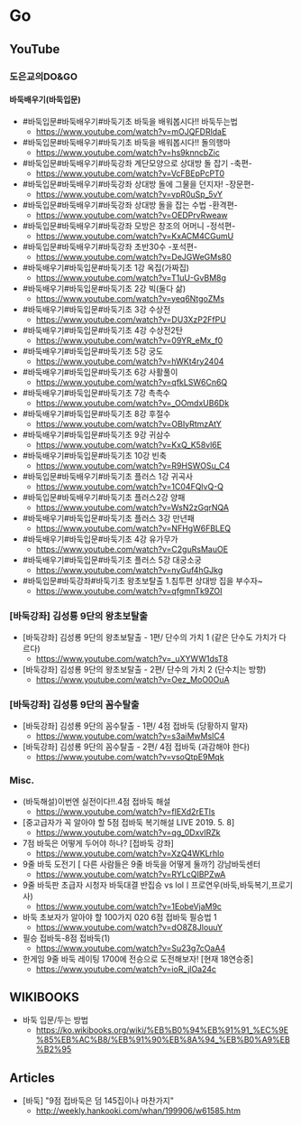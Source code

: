 # Go
## YouTube
### 도은교의DO&GO
#### 바둑배우기(바둑입문)
* #바둑입문#바둑배우기#바둑기초 바둑을 배워봅시다!! 바둑두는법
  * https://www.youtube.com/watch?v=mOJQFDRldaE
* #바둑입문#바둑배우기#바둑기초 바둑을 배워봅시다!! 돌의행마
  * https://www.youtube.com/watch?v=hs9knncbZic
* #바둑입문#바둑배우기#바둑강좌 계단모양으로 상대방 돌 잡기 -축편-
  * https://www.youtube.com/watch?v=VcFBEpPcPT0
* #바둑입문#바둑배우기#바둑강좌 상대방 돌에 그물을 던지자! -장문편-
  * https://www.youtube.com/watch?v=vpR0uSp_5vY
* #바둑입문#바둑배우기#바둑강좌 상대방 돌을 잡는 수법 -환격편-
  * https://www.youtube.com/watch?v=OEDPrvRweaw
* #바둑입문#바둑배우기#바둑강좌 모방은 창조의 어머니 -정석편-
  * https://www.youtube.com/watch?v=KxACM4CGumU
* #바둑입문#바둑배우기#바둑강좌 초반30수 -포석편-
  * https://www.youtube.com/watch?v=DeJGWeGMs80
* #바둑배우기#바둑입문#바둑기초 1강 옥집(가짜집)
  * https://www.youtube.com/watch?v=T1uU-GvBM8g
* #바둑배우기#바둑입문#바둑기초 2강 빅(둘다 삶)
  * https://www.youtube.com/watch?v=yeq6NtgoZMs
* #바둑배우기#바둑입문#바둑기초 3강 수상전
  * https://www.youtube.com/watch?v=DU3XzP2FfPU
* #바둑배우기#바둑입문#바둑기초 4강 수상전2탄
  * https://www.youtube.com/watch?v=09YR_eMx_f0
* #바둑배우기#바둑입문#바둑기초 5강 궁도
  * https://www.youtube.com/watch?v=hWKt4ry2404
* #바둑배우기#바둑입문#바둑기초 6강 사활풀이
  * https://www.youtube.com/watch?v=qfkLSW6Cn6Q
* #바둑배우기#바둑입문#바둑기초 7강 촉촉수
  * https://www.youtube.com/watch?v=_OOmdxUB6Dk
* #바둑배우기#바둑입문#바둑기초 8강 후절수
  * https://www.youtube.com/watch?v=OBIyRtmzAtY
* #바둑배우기#바둑입문#바둑기초 9강 귀삼수
  * https://www.youtube.com/watch?v=KxQ_K58vl6E
* #바둑배우기#바둑입문#바둑기초 10강 빈축
  * https://www.youtube.com/watch?v=R9HSWOSu_C4
* #바둑입문#바둑배우기#바둑기초 플러스 1강 귀곡사
  * https://www.youtube.com/watch?v=1C04FQlvQ-Q
* #바둑입문#바둑배우기#바둑기초 플러스2강 양패
  * https://www.youtube.com/watch?v=WsN2zGqrNQA
* #바둑배우기#바둑입문#바둑기초 플러스 3강 만년패
  * https://www.youtube.com/watch?v=NFHgW6FBLEQ
* #바둑배우기#바둑입문#바둑기초 4강 유가무가
  * https://www.youtube.com/watch?v=C2guRsMauOE
* #바둑배우기#바둑입문#바둑기초 플러스 5강 대궁소궁
  * https://www.youtube.com/watch?v=nyGuf4hGJkg
* #바둑입문#바둑강좌#바둑기초 왕초보탈출 1.침투편 상대방 집을 부수자~
  * https://www.youtube.com/watch?v=qfgmnTk9ZOI

### [바둑강좌] 김성룡 9단의 왕초보탈출
* [바둑강좌] 김성룡 9단의 왕초보탈출 - 1편/ 단수의 가치 1 (같은 단수도 가치가 다르다)
  * https://www.youtube.com/watch?v=_uXYWW1dsT8
* [바둑강좌] 김성룡 9단의 왕초보탈출 - 2편/ 단수의 가치 2 (단수치는 방향)
  * https://www.youtube.com/watch?v=Oez_MoO0OuA
### [바둑강좌] 김성룡 9단의 꼼수탈출
* [바둑강좌] 김성룡 9단의 꼼수탈출 - 1편/ 4점 접바둑 (당황하지 말자)
  * https://www.youtube.com/watch?v=s3aiMwMsIC4
* [바둑강좌] 김성룡 9단의 꼼수탈출 - 2편/ 4점 접바둑 (과감해야 한다)
  * https://www.youtube.com/watch?v=vsoQtpE9Mqk

### Misc.
* (바둑해설)이번엔 실전이다!!.4점 접바둑 해설
  * https://www.youtube.com/watch?v=flEXd2rETls
* [중고급자가 꼭 알아야 할 5점 접바둑 복기해설 LIVE 2019. 5. 8]
  * https://www.youtube.com/watch?v=qg_0DxvIRZk
* 7점 바둑은 어떻게 두어야 하나? [접바둑 강좌]
  * https://www.youtube.com/watch?v=XzQ4WKLrhlo
* 9줄 바둑 도전기 [ 다른 사람들은 9줄 바둑을 어떻게 둘까?] 강남바둑센터
  * https://www.youtube.com/watch?v=RYLcQIBPZwA
* 9줄 바둑판 초급자 시청자 바둑대결 반집승 vs lolㅣ프로연우(바둑,바둑복기,프로기사)
  * https://www.youtube.com/watch?v=1EobeVjaM9c
* 바둑 초보자가 알아야 할 100가지 020 6점 접바둑 필승법 1
  * https://www.youtube.com/watch?v=dO8Z8JlouuY
* 필승 접바둑-8점 접바둑(1)
  * https://www.youtube.com/watch?v=Su23g7cOaA4
* 한게임 9줄 바둑 레이팅 1700에 전승으로 도전해보자! [현재 18연승중]
  * https://www.youtube.com/watch?v=ioR_jlOa24c

## WIKIBOOKS
* 바둑 입문/두는 방법
  * https://ko.wikibooks.org/wiki/%EB%B0%94%EB%91%91_%EC%9E%85%EB%AC%B8/%EB%91%90%EB%8A%94_%EB%B0%A9%EB%B2%95

## Articles
* [바둑] "9점 접바둑은 덤 145집이나 마찬가지"
  * http://weekly.hankooki.com/whan/199906/w61585.htm
